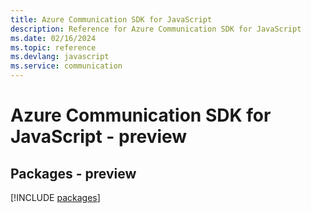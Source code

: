 ```yaml
---
title: Azure Communication SDK for JavaScript
description: Reference for Azure Communication SDK for JavaScript
ms.date: 02/16/2024
ms.topic: reference
ms.devlang: javascript
ms.service: communication
---
```

# Azure Communication SDK for JavaScript - preview
## Packages - preview
[!INCLUDE [packages](communication-index.md)]